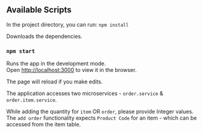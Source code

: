 ## Available Scripts

In the project directory, you can run: `npm install`

Downloads the dependencies.

### `npm start`

Runs the app in the development mode.<br />
Open [http://localhost:3000](http://localhost:3000) to view it in the browser.

The page will reload if you make edits.<br />

The application accesses two microservices - `order.service` & `order.item.service`.

While adding the quantity for `item` OR `order`, please provide Integer values.
The `add order` functionality expects `Product Code` for an item - which can be accessed from the item table.


